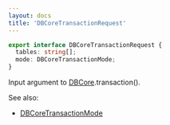 ```yaml
---
layout: docs
title: 'DBCoreTransactionRequest'
---
```


```ts
export interface DBCoreTransactionRequest {
  tables: string[];
  mode: DBCoreTransactionMode;
}
```
Input argument to [DBCore](DBCore).transaction().

See also:
* [DBCoreTransactionMode](DBCoreTransactionMode)
